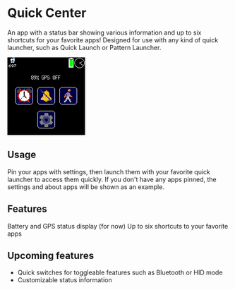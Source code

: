 # Quick Center

An app with a status bar showing various information and up to six shortcuts for your favorite apps!
Designed for use with any kind of quick launcher, such as Quick Launch or Pattern Launcher.

![](screenshot.png)

## Usage

Pin your apps with settings, then launch them with your favorite quick launcher to access them quickly.
If you don't have any apps pinned, the settings and about apps will be shown as an example.

## Features

Battery and GPS status display (for now)
Up to six shortcuts to your favorite apps

## Upcoming features
- Quick switches for toggleable features such as Bluetooth or HID mode
- Customizable status information